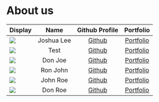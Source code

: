 # About us

Display |    Name    |               Github Profile                | Portfolio 
--------|:----------:|:-------------------------------------------:|:---------:
![](https://via.placeholder.com/100.png?text=Photo) | Joshua Lee | [Github](https://github.com/joshualeejunyi) | [Portfolio](docs/team/joshualee.md)
![](https://via.placeholder.com/100.png?text=Photo) |   Test   | [Github](https://github.com/) | [Portfolio](docs/team/johndoe.md)
![](https://via.placeholder.com/100.png?text=Photo) |  Don Joe   |        [Github](https://github.com/)        | [Portfolio](docs/team/johndoe.md)
![](https://via.placeholder.com/100.png?text=Photo) |  Ron John  |        [Github](https://github.com/)        | [Portfolio](docs/team/johndoe.md)
![](https://via.placeholder.com/100.png?text=Photo) |  John Roe  |        [Github](https://github.com/)        | [Portfolio](docs/team/johndoe.md)
![](https://via.placeholder.com/100.png?text=Photo) |  Don Roe   |        [Github](https://github.com/)        | [Portfolio](docs/team/johndoe.md)